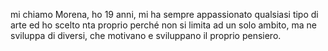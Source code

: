 mi chiamo Morena, ho 19 anni, mi ha sempre appassionato qualsiasi tipo di arte ed ho scelto nta proprio perché non si limita ad un solo ambito, ma ne sviluppa di diversi, che motivano e sviluppano il proprio pensiero.